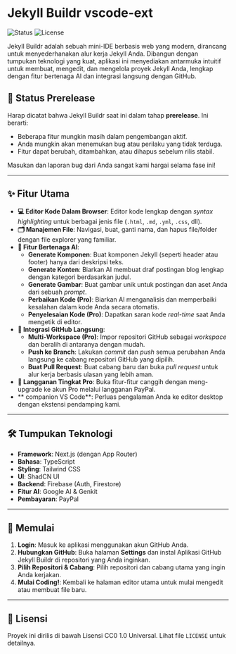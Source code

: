 # Jekyll Buildr vscode-ext

![Status](https://img.shields.io/badge/status-prerelease-yellow)
![License](https://img.shields.io/badge/license-CC0_1.0-blue)

Jekyll Buildr adalah sebuah mini-IDE berbasis web yang modern, dirancang untuk menyederhanakan alur kerja Jekyll Anda. Dibangun dengan tumpukan teknologi yang kuat, aplikasi ini menyediakan antarmuka intuitif untuk membuat, mengedit, dan mengelola proyek Jekyll Anda, lengkap dengan fitur bertenaga AI dan integrasi langsung dengan GitHub.

## 🚧 Status Prerelease

Harap dicatat bahwa Jekyll Buildr saat ini dalam tahap **prerelease**. Ini berarti:
* Beberapa fitur mungkin masih dalam pengembangan aktif.
* Anda mungkin akan menemukan bug atau perilaku yang tidak terduga.
* Fitur dapat berubah, ditambahkan, atau dihapus sebelum rilis stabil.

Masukan dan laporan bug dari Anda sangat kami hargai selama fase ini!

---

## ✨ Fitur Utama

* **💻 Editor Kode Dalam Browser**: Editor kode lengkap dengan *syntax highlighting* untuk berbagai jenis file (`.html`, `.md`, `.yml`, `.css`, dll).
* **🗂️ Manajemen File**: Navigasi, buat, ganti nama, dan hapus file/folder dengan file explorer yang familiar.
* **🤖 Fitur Bertenaga AI**:
    * **Generate Komponen**: Buat komponen Jekyll (seperti header atau footer) hanya dari deskripsi teks.
    * **Generate Konten**: Biarkan AI membuat draf postingan blog lengkap dengan kategori berdasarkan judul.
    * **Generate Gambar**: Buat gambar unik untuk postingan dan aset Anda dari sebuah *prompt*.
    * **Perbaikan Kode (Pro)**: Biarkan AI menganalisis dan memperbaiki kesalahan dalam kode Anda secara otomatis.
    * **Penyelesaian Kode (Pro)**: Dapatkan saran kode *real-time* saat Anda mengetik di editor.
* **🚀 Integrasi GitHub Langsung**:
    * **Multi-Workspace (Pro)**: Impor repositori GitHub sebagai *workspace* dan beralih di antaranya dengan mudah.
    * **Push ke Branch**: Lakukan *commit* dan *push* semua perubahan Anda langsung ke cabang repositori GitHub yang dipilih.
    * **Buat Pull Request**: Buat cabang baru dan buka *pull request* untuk alur kerja berbasis ulasan yang lebih aman.
* **👑 Langganan Tingkat Pro**: Buka fitur-fitur canggih dengan meng-upgrade ke akun Pro melalui langganan PayPal.
* ** companion VS Code**: Perluas pengalaman Anda ke editor desktop dengan ekstensi pendamping kami.

---

## 🛠️ Tumpukan Teknologi

* **Framework**: Next.js (dengan App Router)
* **Bahasa**: TypeScript
* **Styling**: Tailwind CSS
* **UI**: ShadCN UI
* **Backend**: Firebase (Auth, Firestore)
* **Fitur AI**: Google AI & Genkit
* **Pembayaran**: PayPal

---

## 🚀 Memulai

1.  **Login**: Masuk ke aplikasi menggunakan akun GitHub Anda.
2.  **Hubungkan GitHub**: Buka halaman **Settings** dan instal Aplikasi GitHub Jekyll Buildr di repositori yang Anda inginkan.
3.  **Pilih Repositori & Cabang**: Pilih repositori dan cabang utama yang ingin Anda kerjakan.
4.  **Mulai Coding!**: Kembali ke halaman editor utama untuk mulai mengedit atau membuat file baru.

---

## 📄 Lisensi

Proyek ini dirilis di bawah Lisensi CC0 1.0 Universal. Lihat file `LICENSE` untuk detailnya.
